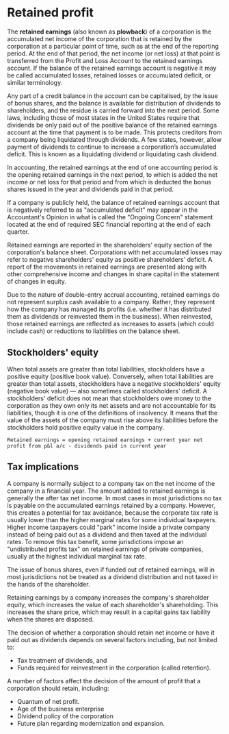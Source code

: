 # Retained profit

The **retained earnings** (also known as **plowback**) of a corporation is the accumulated net income of the corporation that is retained by the corporation at a particular point of time, such as at the end of the reporting period. At the end of that period, the net income (or net loss) at that point is transferred from the Profit and Loss Account to the retained earnings account. If the balance of the retained earnings account is negative it may be called accumulated losses, retained losses or accumulated deficit, or similar terminology.

Any part of a credit balance in the account can be capitalised, by the issue of bonus shares, and the balance is available for distribution of dividends to shareholders, and the residue is carried forward into the next period. Some laws, including those of most states in the United States require that dividends be only paid out of the positive balance of the retained earnings account at the time that payment is to be made. This protects creditors from a company being liquidated through dividends. A few states, however, allow payment of dividends to continue to increase a corporation’s accumulated deficit. This is known as a liquidating dividend or liquidating cash dividend.

In accounting, the retained earnings at the end of one accounting period is the opening retained earnings in the next period, to which is added the net income or net loss for that period and from which is deducted the bonus shares issued in the year and dividends paid in that period.

If a company is publicly held, the balance of retained earnings account that is negatively referred to as "accumulated deficit" may appear in the Accountant's Opinion in what is called the "Ongoing Concern" statement located at the end of required SEC financial reporting at the end of each quarter.

Retained earnings are reported in the shareholders' equity section of the corporation's balance sheet. Corporations with net accumulated losses may refer to negative shareholders' equity as positive shareholders' deficit. A report of the movements in retained earnings are presented along with other comprehensive income and changes in share capital in the statement of changes in equity.

Due to the nature of double-entry accrual accounting, retained earnings do not represent surplus cash available to a company. Rather, they represent how the company has managed its profits (i.e. whether it has distributed them as dividends or reinvested them in the business). When reinvested, those retained earnings are reflected as increases to assets (which could include cash) or reductions to liabilities on the balance sheet.

## Stockholders' equity
When total assets are greater than total liabilities, stockholders have a positive equity (positive book value). Conversely, when total liabilities are greater than total assets, stockholders have a negative stockholders' equity (negative book value) — also sometimes called stockholders' deficit. A stockholders' deficit does not mean that stockholders owe money to the corporation as they own only its net assets and are not accountable for its liabilities, though it is one of the definitions of insolvency. It means that the value of the assets of the company must rise above its liabilities before the stockholders hold positive equity value in the company.

    Retained earnings = opening retained earnings + current year net profit from p&l a/c - dividends paid in current year

## Tax implications
A company is normally subject to a company tax on the net income of the company in a financial year. The amount added to retained earnings is generally the after tax net income. In most cases in most jurisdictions no tax is payable on the accumulated earnings retained by a company. However, this creates a potential for tax avoidance, because the corporate tax rate is usually lower than the higher marginal rates for some individual taxpayers. Higher income taxpayers could "park" income inside a private company instead of being paid out as a dividend and then taxed at the individual rates. To remove this tax benefit, some jurisdictions impose an "undistributed profits tax" on retained earnings of private companies, usually at the highest individual marginal tax rate.

The issue of bonus shares, even if funded out of retained earnings, will in most jurisdictions not be treated as a dividend distribution and not taxed in the hands of the shareholder.

Retaining earnings by a company increases the company's shareholder equity, which increases the value of each shareholder's shareholding. This increases the share price, which may result in a capital gains tax liability when the shares are disposed.

The decision of whether a corporation should retain net income or have it paid out as dividends depends on several factors including, but not limited to:
- Tax treatment of dividends, and
- Funds required for reinvestment in the corporation (called retention).

A number of factors affect the decision of the amount of profit that a corporation should retain, including:
- Quantum of net profit.
- Age of the business enterprise
- Dividend policy of the corporation
- Future plan regarding modernization and expansion.